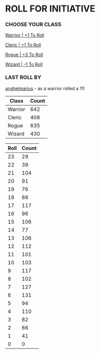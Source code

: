 # ROLL FOR INITIATIVE
### CHOOSE YOUR CLASS

[Warrior | +1 To Roll](https://github.com/benjaminsampica/benjaminsampica/issues/new?title=roll%7Cwarrior&body=Just+click+%27Submit+new+issue%27.)

[Cleric | +1 To Roll](https://github.com/benjaminsampica/benjaminsampica/issues/new?title=roll%7Ccleric&body=Just+click+%27Submit+new+issue%27.)

[Rogue | +3 To Roll](https://github.com/benjaminsampica/benjaminsampica/issues/new?title=roll%7Crogue&body=Just+click+%27Submit+new+issue%27.)

[Wizard | -1 To Roll](https://github.com/benjaminsampica/benjaminsampica/issues/new?title=roll%7Cwizard&body=Just+click+%27Submit+new+issue%27.)
### LAST ROLL BY
[anghelmarius](https://www.github.com/anghelmarius) - as a warrior rolled a 11!

|Class|Count|
|-|-|
|Warrior|642|
|Cleric|408|
|Rogue|635|
|Wizard|430|

|Roll|Count|
|-|-|
|23|29
|22|39
|21|104
|20|91
|19|76
|18|88
|17|117
|16|96
|15|106
|14|77
|13|106
|12|112
|11|101
|10|103
|9|117
|8|102
|7|127
|6|131
|5|94
|4|110
|3|82
|2|66
|1|41
|0|0
